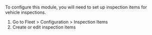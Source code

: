 To configure this module, you will need to set up inspection items for
vehicle inspections.

1.  Go to Fleet \> Configuration \> Inspection Items
2.  Create or edit inspection items
